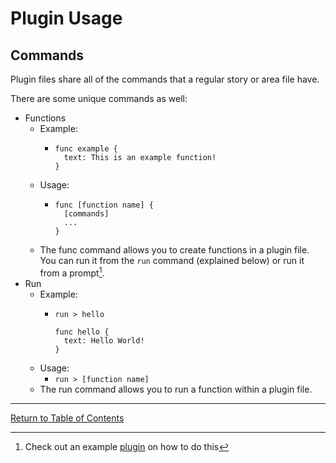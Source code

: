 # Plugin Usage

## Commands
Plugin files share all of the commands that a regular story or area file have.

There are some unique commands as well:

- Functions
  - Example:
    - ```
      func example {
        text: This is an example function!
      }
      ```
  - Usage:
    - ```
      func [function name] {
        [commands]
        ...
      }
      ```
  - The func command allows you to create functions in a plugin file. You can run it from the `run` command (explained below) or run it from a prompt[^1].
- Run
  - Example:
    - ```
      run > hello
      
      func hello {
        text: Hello World!
      }
      ```
  - Usage:
    - `run > [function name]`
  - The run command allows you to run a function within a plugin file.

---
[^1]: Check out an example [plugin](../plugins/example.plugin) on how to do this

[Return to Table of Contents](toc.md)
